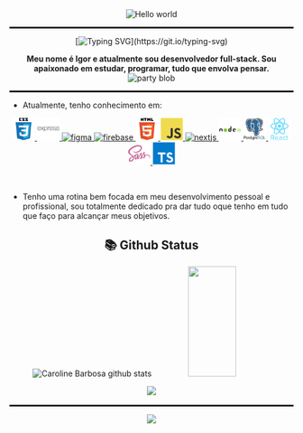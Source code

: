 <div align='center'>

<img src="https://media.tenor.com/c9I-X7xoFOAAAAAd/retrowave-cardrive.gif" alt="Hello world" align="center"><hr style="border: 1px solid black;">  
 
 
[![Typing SVG](https://readme-typing-svg.demolab.com?font=Fira+Code&size=25&duration=4500&pause=1000&color=9A2F82&center=true&vCenter=true&width=435&lines=Opa+eai%2C+bem-vindo(a)!)](https://git.io/typing-svg)
 
<strong><p>Meu nome é <strong>Igor</strong> e atualmente sou desenvolvedor <strong>full-stack. </strong>Sou apaixonado em estudar, programar, tudo que envolva pensar.</strong>  <img src="https://slackmojis.com/emojis/32826-retro_sun/download" alt="party blob" width="30"></p></div>
<hr style="border: 1px solid black;">

- Atualmente, tenho conhecimento em:
  </br>
<p align="center"> <a href="https://www.w3schools.com/css/" target="_blank" rel="noreferrer"> <img src="https://raw.githubusercontent.com/devicons/devicon/master/icons/css3/css3-original-wordmark.svg" alt="css3" width="40" height="40"/> </a> <a href="https://expressjs.com" target="_blank" rel="noreferrer"> <img src="https://raw.githubusercontent.com/devicons/devicon/master/icons/express/express-original-wordmark.svg" alt="express" width="40" height="40"/> </a> <a href="https://www.figma.com/" target="_blank" rel="noreferrer"> <img src="https://www.vectorlogo.zone/logos/figma/figma-icon.svg" alt="figma" width="40" height="40"/> </a> <a href="https://firebase.google.com/" target="_blank" rel="noreferrer"> <img src="https://www.vectorlogo.zone/logos/firebase/firebase-icon.svg" alt="firebase" width="40" height="40"/> </a> <a href="https://www.w3.org/html/" target="_blank" rel="noreferrer"> <img src="https://raw.githubusercontent.com/devicons/devicon/master/icons/html5/html5-original-wordmark.svg" alt="html5" width="40" height="40"/> </a> <a href="https://developer.mozilla.org/en-US/docs/Web/JavaScript" target="_blank" rel="noreferrer"> <img src="https://raw.githubusercontent.com/devicons/devicon/master/icons/javascript/javascript-original.svg" alt="javascript" width="40" height="40"/> </a> <a href="https://nextjs.org/" target="_blank" rel="noreferrer"> <img src="https://cdn.worldvectorlogo.com/logos/nextjs-2.svg" alt="nextjs" width="40" height="40"/> </a> <a href="https://nodejs.org" target="_blank" rel="noreferrer"> <img src="https://raw.githubusercontent.com/devicons/devicon/master/icons/nodejs/nodejs-original-wordmark.svg" alt="nodejs" width="40" height="40"/> </a> <a href="https://www.postgresql.org" target="_blank" rel="noreferrer"> <img src="https://raw.githubusercontent.com/devicons/devicon/master/icons/postgresql/postgresql-original-wordmark.svg" alt="postgresql" width="40" height="40"/> </a> <a href="https://reactjs.org/" target="_blank" rel="noreferrer"> <img src="https://raw.githubusercontent.com/devicons/devicon/master/icons/react/react-original-wordmark.svg" alt="react" width="40" height="40"/> </a> <a href="https://sass-lang.com" target="_blank" rel="noreferrer"> <img src="https://raw.githubusercontent.com/devicons/devicon/master/icons/sass/sass-original.svg" alt="sass" width="40" height="40"/> </a> <a href="https://www.typescriptlang.org/" target="_blank" rel="noreferrer"> <img src="https://raw.githubusercontent.com/devicons/devicon/master/icons/typescript/typescript-original.svg" alt="typescript" width="40" height="40"/> </a> </p>

</br>

- Tenho uma rotina bem focada em meu desenvolvimento pessoal e profissional, sou totalmente dedicado pra dar tudo oque tenho em tudo que faço para alcançar meus objetivos. <br>


<div align='center'>


## 📚 Github Status


 
<div align="center">  
  <img width="49%" height="195px" src="https://github-readme-stats.vercel.app/api?username=devIgor1&show_icons=true&count_private=true&hide_border=true&title_color=9A2F82&icon_color=9A2F82&text_color=9A2F82&bg_color=1F0D25" alt="Caroline Barbosa github stats" /> 
  <img width="41%" height="195px" src="https://github-readme-stats.vercel.app/api/top-langs/?username=devIgor1&layout=compact&hide_border=true&title_color=9A2F82&text_color=9A2F82&bg_color=1F0D25" />
</div>



[![](https://github-readme-activity-graph.cyclic.app/graph?username=devIgor1&bg_color=228B22&color=228B22&line=8a2be2&point=ffffff&area=true&hide_border=true)](https://github.com/ashutosh00710/github-readme-activity-graph)
<hr style="border: 1px solid black;">
<p align="center" style="color: green;">
</p>
 



<div align="center"> 
<a href="https://www.instagram.com/igormr6/" target="_blank"><img src="https://img.shields.io/badge/-Instagram-%23E4405F?style=for-the-badge&logo=instagram&logoColor=white"</a>
 </div>
 
 
 
</div>
